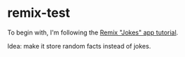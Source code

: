 # remix-test

To begin with, I'm following the [Remix "Jokes" app tutorial](https://remix.run/docs/en/v1/tutorials/jokes).

Idea: make it store random facts instead of jokes.
